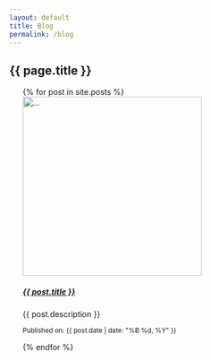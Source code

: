 ```yaml
---
layout: default
title: Blog
permalink: /blog
---
```

<div class="container-xxl">
  <div class="row">
    <div class="col">
      <h2>{{ page.title }}</h2>
      <ul>
        {% for post in site.posts %}
          <div class="card mb-3">
          <div class="row g-0">
              <div class="col-md-3">
              <img width="320px" src="{{ post.list-image }}" class="img-fluid rounded-start" alt="...">
              </div>
              <div class="col-md-9">
              <div class="card-body">
                  <h5 class="card-title"><a href="{{ post.url }}">{{ post.title }}</a></h5>
                  <p class="card-text">{{ post.description }}</p>
                  <p class="card-text"><small class="text-body-secondary">Published on: {{ post.date | date: "%B %d, %Y" }}</small></p>
              </div>
              </div>
          </div>
          </div>
        {% endfor %}
      </ul>
    </div>
  </div>
</div>